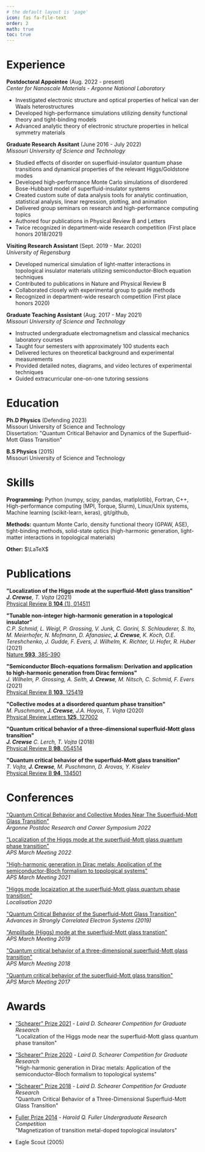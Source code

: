 ```yaml
---
# the default layout is 'page'
icon: fas fa-file-text
order: 2
math: true
toc: true
---
```


# Experience
**Postdoctoral Appointee** (Aug. 2022 - present)  
*Center for Nanoscale Materials - Argonne National Laboratory*

 - Investigated electronic structure and optical properties of helical van der Waals heterostructures
 - Developed high-performance simulations utilizing density functional theory and tight-binding models
 - Advanced analytic theory of electronic structure properties in helical symmetry materials

**Graduate Research Assitant** (June 2016 - July 2022)  
*Missouri University of Science and Technology*

 - Studied effects of disorder on superfluid-insulator quantum phase transitions and dynamical properties of the relevant Higgs/Goldstone modes 
 - Developed high-performance Monte Carlo simulations of disordered Bose-Hubbard model of superfluid-insulator systems
 - Created custom suite of data analysis tools for analytic continuation, statistical analysis, linear regression, plotting, and animation 
 - Delivered group seminars on research and high-performance computing topics
 - Authored four publications in Physical Review B and Letters
 - Twice recognized in department-wide research competition (First place honors 2018/2021)

**Visiting Research Assistant** (Sept. 2019 - Mar. 2020)  
*University of Regensburg*

 - Developed numerical simulation of light-matter interactions in topological insulator materials utilizing semiconductor-Bloch equation techniques
 - Contributed to publications in Nature and Physical Review B
 - Collaborated closely with experimental group to guide methods
 - Recognized in department-wide research competition (First place honors 2020)

**Graduate Teaching Assistant** (Aug. 2017 - May 2021)  
*Missouri University of Science and Technology*

 - Instructed undergraduate electromagnetism and classical mechanics laboratory courses
 - Taught four semesters with approximately 100 students each
 - Delivered lectures on theoretical background and experimental measurements
 - Provided detailed notes, diagrams, and video lectures of experimental techniques
 - Guided extracurricular one-on-one tutoring sessions


# Education
**Ph.D Physics** (Defending 2023)  
Missouri University of Science and Technology  
Dissertation: "Quantum Critical Behavior and Dynamics of the Superfluid-Mott Glass Transition"

**B.S Physics** (2015)  
Missouri University of Science and Technology

# Skills
**Programming:** Python (numpy, scipy, pandas, matlplotlib), Fortran, C++, High-performance computing (MPI, Torque, Slurm), Linux/Unix systems, Machine learning (scikit-learn, keras), git/github, 

**Methods:** quantum Monte Carlo, density functional theory (GPAW, ASE), tight-binding methods, solid-state optics (high-harmonic generation, light-matter interactions in topological materials)

**Other:** $\LaTeX$

# Publications
**"Localization of the Higgs mode at the superfluid-Mott glass transition"**  
***J. Crewse**, T. Vojta* (2021)  
[Physical Review B **104** (1), 014511](https://journals.aps.org/prb/abstract/10.1103/PhysRevB.104.014511)

**"Tunable non-integer high-harmonic generation in a topological insulator"**  
*C.P. Schmid, L. Weigl, P. Grossing, V. Junk, C. Gorini, S. Schlauderer, S. Ito, M. Meierhofer, N. Mofmann, D. Afanasiec, **J. Crewse**, K. Koch, O.E. Tereshchenko, J. Gudde, F. Evers, J. Wilhelm, K. Richter, U. Hofer, R. Huber* (2021)  
[Nature **593**, 385-390](https://www.nature.com/articles/s41586-021-03466-7)

**"Semiconductor Bloch-equations formalism: Derivation and application to high-harmonic generation from Dirac fermions"**  
*J. Wilhelm, P. Grossing, A. Seith, **J. Crewse**, M. Nitsch, C. Schmid, F. Evers* (2021)  
[Physical Review B **103**, 125419](https://journals.aps.org/prb/abstract/10.1103/PhysRevB.103.125419)

**"Collective modes at a disordered quantum phase transition"**  
*M. Puschmann, **J. Crewse**, J.A. Hoyos, T. Vojta* (2020)  
[Physical Review Letters **125**, 127002](https://journals.aps.org/prl/abstract/10.1103/PhysRevLett.125.027002)

**"Quantum critical behavior of a three-dimensional superfluid-Mott glass transition"**  
***J. Crewse** C. Lerch, T. Vojta* (2018)  
[Physical Review B **98**, 054514](https://journals.aps.org/prb/abstract/10.1103/PhysRevB.98.054514)

**"Quantum critical behavior of the superfluid-Mott glass transition"**  
*T. Vojta, **J. Crewse**, M. Puschmann, D. Arovas, Y. Kiselev*  
[Physical Review B **94**, 134501](https://journals.aps.org/prb/abstract/10.1103/PhysRevB.94.134501)

# Conferences
["Quantum Critical Behavior and Collective Modes Near The Superfluid-Mott Glass Transition"](https://www.anl.gov/postdoctoral-research-and-career-symposium)  
*Argonne Postdoc Research and Career Symposium 2022*

["Localization of the Higgs mode at the superfluid-Mott glass quantum phase transition"](https://meetings.aps.org/Meeting/MAR22/Session/Y64.4)  
*APS March Meeting 2022*

["High-harmonic generation in Dirac metals: Application of the semiconductor-Bloch formalism to topological systems"](https://meetings.aps.org/Meeting/MAR21/Session/C51.11)   
*APS March Meeting 2021*

["Higgs mode locaization at the superfluid-Mott glass quantum phase transition"](https://sites.google.com/view/localisation2020)  
*Localisation 2020*

["Quantum Critical Behavior of the Superfluid-Mott Glass Transition"](https://cse.umn.edu/ftpi/ASCES2019)  
*Advances in Strongly Correlated Electron Systems (2019)*

["Amplitude (Higgs) mode at the superfluid-Mott glass transtion"](https://meetings.aps.org/Meeting/MAR19/Session/S07.11)  
*APS March Meeting 2019*

["Quantum critical behavior of a three-dimensional superfluid-Mott glass transition"](https://meetings.aps.org/Meeting/MAR18/Session/R44.5)  
*APS March Meeting 2018*

["Quantum critical behavior of the superfluid-Mott glass transition"](https://meetings.aps.org/Meeting/MAR17/Session/A20.9)  
*APS March Meeting 2017*

# Awards
- ["Schearer" Prize 2021](https://econnection.mst.edu/2019/01/two-ph-d-students-win-physics-prize/) - *Laird D. Schearer Competition for Graduate Research*   
"Localization of the Higgs mode near the superfluid-Mott glass quantum phase transiton"

- ["Schearer" Prize 2020](https://physics.mst.edu/media/academic/physics/documents/newsletter/MatterNMotion2021.pdf) - *Laird D. Schearer Competition for Graduate Research*   
"High-harmonic generation in Dirac metals: Application of the semiconductor-Bloch formalism to topological systems"  

- ["Schearer" Prize 2018](https://physics.mst.edu/media/academic/physics/documents/newsletter/Matter_n_Motion2019_final.pdf) - *Laird D. Schearer Competition for Graduate Research*   
"Quantum Critical Behavior of a Three-Dimensional Superfluid-Mott Glass Transition"  

- [Fuller Prize 2014](https://physics.mst.edu/media/academic/physics/documents/newsletter/Matter_n_Motion2015_final.pdf#180129090153) - *Harold Q. Fuller Undergraduate Research Competition*  
"Magnetization of transition metal-doped topological insulators"  

- Eagle Scout (2005)


